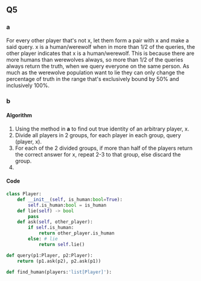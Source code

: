 ## Q5


### a
For every other player that's not x, let them form a pair with x and make a said query. x is a human/werewolf when in more than 1/2 of the queries, the other player indicates that x is a human/werewolf. This is because there are more humans than werewolves always, so more than 1/2 of the queries always return the truth, when we query everyone on the same person. As much as the werewolve population want to lie they can only change the percentage of truth in the range that's exclusively bound by 50% and inclusively 100%.

### b

#### Algorithm

1. Using the method in **a** to find out true identity of an arbitrary player, x.
2. Divide all players in 2 groups, for each player in each group, query (player, x).
3. For each of the 2 divided groups, if more than half of the players return the correct answer for x, repeat 2-3 to that group, else discard the group.
4. 



#### Code

```Python
class Player:
    def __init__(self, is_human:bool=True):
        self.is_human:bool = is_human
    def lie(self) -> bool
        pass
    def ask(self, other_player):
        if self.is_human:
            return other_player.is_human
        else: # lie
            return self.lie()

def query(p1:Player, p2:Player):
    return (p1.ask(p2), p2.ask(p1))

def find_human(players:'list[Player]'):


```